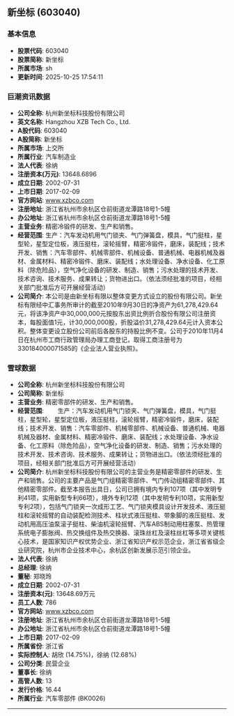 ## 新坐标 (603040)

### 基本信息

- **股票代码**: 603040
- **股票简称**: 新坐标
- **所属市场**: sh
- **更新时间**: 2025-10-25 17:54:11

### 巨潮资讯数据

- **公司全称**: 杭州新坐标科技股份有限公司
- **英文名称**: Hangzhou XZB Tech Co., Ltd.
- **A股代码**: 603040
- **A股简称**: 新坐标
- **所属市场**: 上交所
- **所属行业**: 汽车制造业
- **法人代表**: 徐纳
- **注册资本(万元)**: 13648.6896
- **成立日期**: 2002-07-31
- **上市日期**: 2017-02-09
- **官方网站**: www.xzbco.com
- **注册地址**: 浙江省杭州市余杭区仓前街道龙潭路18号1-5幢
- **办公地址**: 浙江省杭州市余杭区仓前街道龙潭路18号1-5幢
- **主营业务**: 精密冷锻件的研发、生产和销售。
- **经营范围**: 生产：汽车发动机用气门锁夹、气门弹簧盘，模具，气门挺柱，星型轮，星型定位板，液压挺柱，滚轮摇臂，精密冷锻件，磨床，装配线；技术开发、销售：汽车零部件、机械零部件、机械设备、普通机械、电器机械及器材、金属材料、精密冷锻件、磨床、装配线；水处理设备、净水设备、化工原料（除危险品），空气净化设备的研发、制造、销售；污水处理的技术开发、技术咨询、技术服务、成果转让；货物进出口。（依法须经批准的项目，经相关部门批准后方可开展经营活动）
- **公司简介**: 本公司是由新坐标有限以整体变更方式设立的股份有限公司。新坐标有限经中汇事务所审计的截至2010年9月30日的净资产为61,278,429.64元，将该净资产中30,000,000元按股东出资比例折合股份有限公司注册资本，每股面值1元，计30,000,000股，折股溢价31,278,429.64元计入资本公积。整体变更设立股份公司前后各股东的持股比例不变。公司于2010年11月4日在杭州市工商行政管理局办理工商登记，取得工商注册号为330184000071585的《企业法人营业执照》。

### 雪球数据

- **公司全称**: 杭州新坐标科技股份有限公司
- **公司简称**: 新坐标
- **主营业务**: 精密零部件的研发、生产和销售。
- **经营范围**: 　　生产：汽车发动机用气门锁夹、气门弹簧盘，模具，气门挺柱，星型轮，星型定位板，液压挺柱，滚轮摇臂，精密冷锻件，磨床，装配线；技术开发、销售：汽车零部件、机械零部件、机械设备、普通机械、电器机械及器材、金属材料、精密冷锻件、磨床、装配线；水处理设备、净水设备、化工原料（除危险品），空气净化设备的研发、制造、销售；污水处理的技术开发、技术咨询、技术服务、成果转让；货物进出口。（依法须经批准的项目，经相关部门批准后方可开展经营活动）
- **公司简介**: 杭州新坐标科技股份有限公司的主营业务是精密零部件的研发、生产和销售。公司的主要产品是气门组精密零部件、气门传动组精密零部件、其他精密零部件。截至本报告出具日，公司已拥有境内专利107项（其中发明专利41项，实用新型专利66项），境外专利12项（其中发明专利10项，实用新型专利2项），包括气门锁夹一次成形工艺、气门锁夹模具设计开发技术、液压挺柱和滚轮摇臂的自动装配检测技术、柱状式液压挺柱、带象脚的液压挺柱、发动机用高压油泵滚子挺柱、柴油机滚轮摇臂、汽车ABS制动用柱塞泵、热管理系统电子膨胀阀、热交换组件及热交换器、滚珠丝杠及滚柱丝杠等多项关键核心技术，是国家知识产权优势企业、浙江省知识产权示范企业，浙江省省级企业研究院，杭州市企业技术中心，余杭区创新发展示范引领企业。
- **法人代表**: 徐纳
- **总经理**: 徐纳
- **董秘**: 郑晓玲
- **成立日期**: 2002-07-31
- **注册资本(元)**: 13648.69万元
- **员工人数**: 786
- **官方网站**: www.xzbco.com
- **注册地址**: 浙江省杭州市余杭区仓前街道龙潭路18号1-5幢
- **办公地址**: 浙江省杭州市余杭区仓前街道龙潭路18号1-5幢
- **上市日期**: 2017-02-09
- **所属省份**: 浙江省
- **实际控制人**: 胡欣 (14.75%)，徐纳 (12.68%)
- **公司分类**: 民营企业
- **董事长**: 徐纳
- **高管人数**: 13
- **发行价格**: 16.44
- **所属行业**: 汽车零部件 (BK0026)

---